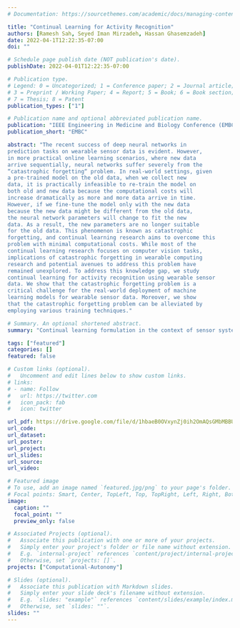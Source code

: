 ```yaml
---
# Documentation: https://sourcethemes.com/academic/docs/managing-content/

title: "Continual Learning for Activity Recognition"
authors: [Ramesh Sah, Seyed Iman Mirzadeh, Hassan Ghasemzadeh]
date: 2022-04-1T12:22:35-07:00
doi: ""

# Schedule page publish date (NOT publication's date).
publishDate: 2022-04-01T12:22:35-07:00

# Publication type.
# Legend: 0 = Uncategorized; 1 = Conference paper; 2 = Journal article;
# 3 = Preprint / Working Paper; 4 = Report; 5 = Book; 6 = Book section;
# 7 = Thesis; 8 = Patent
publication_types: ["1"]

# Publication name and optional abbreviated publication name.
publication: "IEEE Engineering in Medicine and Biology Conference (EMBC), 2022"
publication_short: "EMBC"

abstract: "The recent success of deep neural networks in
prediction tasks on wearable sensor data is evident. However,
in more practical online learning scenarios, where new data
arrive sequentially, neural networks suffer severely from the
“catastrophic forgetting“ problem. In real-world settings, given
a pre-trained model on the old data, when we collect new
data, it is practically infeasible to re-train the model on
both old and new data because the computational costs will
increase dramatically as more and more data arrive in time.
However, if we fine-tune the model only with the new data
because the new data might be different from the old data,
the neural network parameters will change to fit the new
data. As a result, the new parameters are no longer suitable
for the old data. This phenomenon is known as catastrophic
forgetting, and continual learning research aims to overcome this
problem with minimal computational costs. While most of the
continual learning research focuses on computer vision tasks,
implications of catastrophic forgetting in wearable computing
research and potential avenues to address this problem have
remained unexplored. To address this knowledge gap, we study
continual learning for activity recognition using wearable sensor
data. We show that the catastrophic forgetting problem is a
critical challenge for the real-world deployment of machine
learning models for wearable sensor data. Moreover, we show
that the catastrophic forgetting problem can be alleviated by
employing various training techniques."

# Summary. An optional shortened abstract.
summary: "Continual learning formulation in the context of sensor systems."

tags: ["featured"]
categories: []
featured: false

# Custom links (optional).
#   Uncomment and edit lines below to show custom links.
# links:
# - name: Follow
#   url: https://twitter.com
#   icon_pack: fab
#   icon: twitter

url_pdf: https://drive.google.com/file/d/1hbaeB0OVxynZj0ih2OmAQsGMbMBBUM0t/view?usp=sharing
url_code: 
url_dataset:
url_poster:
url_project:
url_slides: 
url_source:
url_video: 

# Featured image
# To use, add an image named `featured.jpg/png` to your page's folder.
# Focal points: Smart, Center, TopLeft, Top, TopRight, Left, Right, BottomLeft, Bottom, BottomRight.
image:
  caption: ""
  focal_point: ""
  preview_only: false

# Associated Projects (optional).
#   Associate this publication with one or more of your projects.
#   Simply enter your project's folder or file name without extension.
#   E.g. `internal-project` references `content/project/internal-project/index.md`.
#   Otherwise, set `projects: []`.
projects: ["Computational-Autonomy"]

# Slides (optional).
#   Associate this publication with Markdown slides.
#   Simply enter your slide deck's filename without extension.
#   E.g. `slides: "example"` references `content/slides/example/index.md`.
#   Otherwise, set `slides: ""`.
slides: ""
---
```

